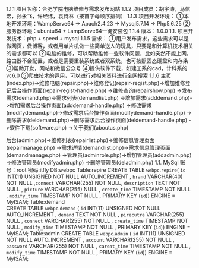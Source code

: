 1.1.1 
项目名称：合肥学院电脑维修与需求发布网站
1.1.2
项目成员：胡宇涛，马信宏，孙永飞，许经纬，袁诗林（按首字母顺序排列）
1.1.3
项目开发环境：
①本地开发环境：WampServe64 -> Apach2.4.23 ->  Mysql5.7.14 -> Php5.6.25
②服务器环境：ubuntu64 + LampServe64一键安装包
1.1.4
版本：1.0.0
1.1.
项目开发技术：php + speed + mysql
1.1.5
需求：
①用户发布需求，这些需求可以是做网页，做博客，或者用单片机做一些简单送人的玩具，只要是和计算机技术相关的需求都可以
②电脑的维修，可以帮助维修一些软件问题，比如突然不能上网，路由器不会配置，或者是需要重装系统或者双系统，也可按照固态硬盘和内存条
③帮助开发，网站和微信公众号
④提供软件下载，如建工系的cad，计科系的vc6.0
⑤爬虫技术的运用，可以进行对相关资料进行全网搜索
1.1.6
主页(index.php)->维修电脑(repair.php)->维修登记(repair-regist.php)->增加维修登记后台操作页面(repair-regist-handle.php)
									 ->维修查询(repairshow.php)
			   ->发布需求(demand.php)->需求列表(demandlist.php)
									 ->增加需求(adddemand.php)->增加需求后台操作页面(adddemand-handle.php)
									 ->修改需求(modifydemand.php)->修改需求后台操作页面(modifydemand-handle.php)
									 ->删除需求(deldemand.php)->删除需求后台操作页面(deldemand-handle.php)
			   ->软件下载(software.php)
			   ->关于我们(aboutus.php)
			   
后台(admin.php)->维修列表(repairlist.php)->维修信息管理页面(repairmanage.php)
			   ->需求详情(demandlist.php)->需求信息管理页面(demandmanage.php)
			   ->管理员(adminrole.php)->增加管理员(addadmin.php)
									  ->修改管理员(modifyadmin.php)
									  ->删除管理员(deladmin.php)
1.1.
MySql
账号：root 密码:itfly
DB:webpc
Table:repire
CREATE TABLE `webpc`.`repire`( `id` INT(11) UNSIGNED NOT NULL AUTO_INCREMENT , `brand` VARCHAR(40) NOT NULL ,`connect` VARCHAR(255) NOT NULL, `description` TEXT NOT NULL , `picture` VARCHAR(255) NULL , `create_time` TIMESTAMP NOT NULL , `modify_time` TIMESTAMP NOT NULL , PRIMARY KEY (`id`)) ENGINE = MyISAM; 
Table:demand		
CREATE TABLE `webpc`.`demand` ( `id` INT(11) UNSIGNED NOT NULL AUTO_INCREMENT , `demand` TEXT NOT NULL , `pirecutre` VARCHAR(255) NULL , `connect` VARCHAR(255) NOT NULL , `create_time` TIMESTAMP NOT NULL , `modify_time` TIMESTAMP NOT NULL , PRIMARY KEY (`id`)) ENGINE = MyISAM; 
Table:admin
CREATE TABLE `webpc`.`admin` ( `id` INT(11) UNSIGNED NOT NULL AUTO_INCREMENT , `account` VARCHAR(255) NOT NULL , `password` VARCHAR(255) NOT NULL , `careat_time` TIMESTAMP NOT NULL , `modify_time` TIMESTAMP NOT NULL , PRIMARY KEY (`id`)) ENGINE = MyISAM; 

							  